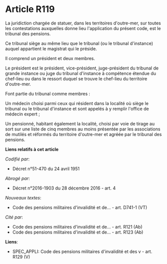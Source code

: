 # Article R119

La juridiction chargée de statuer, dans les territoires d'outre-mer, sur toutes les contestations auxquelles donne lieu
l'application du présent code, est le tribunal des pensions.

Ce tribunal siège au même lieu que le tribunal (ou le tribunal d'instance) auquel appartient le magistrat qui le préside.

Il comprend un président et deux membres.

Le président est le président, vice-président, juge-président du tribunal de grande instance ou juge du tribunal d'instance à
compétence étendue du chef-lieu ou dans le ressort duquel se trouve le chef-lieu du territoire d'outre-mer.

Font partie du tribunal comme membres :

Un médecin choisi parmi ceux qui résident dans la localité où siège le tribunal ou le tribunal d'instance et sont appelés à y
remplir l'office de médecin expert ;

Un pensionné, habitant également la localité, choisi par voie de tirage au sort sur une liste de cinq membres au moins
présentée par les associations de mutilés et réformés du territoire d'outre-mer et agréée par le tribunal des pensions.

**Liens relatifs à cet article**

_Codifié par_:

  - Décret n°51-470 du 24 avril 1951

_Abrogé par_:

  - Décret n°2016-1903 du 28 décembre 2016 - art. 4

_Nouveaux textes_:

  - Code des pensions militaires d'invalidité et de... - art. D741-1 (VT)

_Cité par_:

  - Code des pensions militaires d'invalidité et de... - art. R121 (Ab)
  - Code des pensions militaires d'invalidité et de... - art. R123 (Ab)

**Liens**:

  - SPEC_APPLI: Code des pensions militaires d'invalidité et des v - art. R129 (V)
